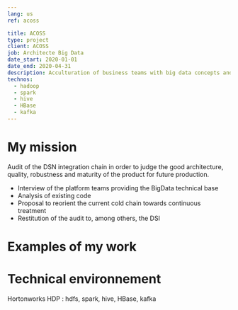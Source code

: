 ```yaml
---
lang: us
ref: acoss

title: ACOSS
type: project
client: ACOSS
job: Architecte Big Data 
date_start: 2020-01-01
date_end: 2020-04-31
description: Acculturation of business teams with big data concepts and its developments in recent years.
technos:
  - hadoop
  - spark
  - hive
  - HBase
  - kafka 
---
```

# My mission

Audit of the DSN integration chain in order to judge the good architecture, quality, robustness and maturity of the product for future production.
- Interview of the platform teams providing the BigData technical base
- Analysis of existing code
- Proposal to reorient the current cold chain towards continuous treatment
- Restitution of the audit to, among others, the DSI

# Examples of my work

# Technical environnement
Hortonworks HDP : hdfs, spark, hive, HBase, kafka 